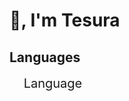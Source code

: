 # 👋, I'm **Tesura**

## Languages

<div class="main" style="font-size: 20px">
<img src="https://cdn.jsdelivr.net/gh/devicons/devicon/icons/typescript/typescript-plain.svg" height="17"/> Language
</div>
